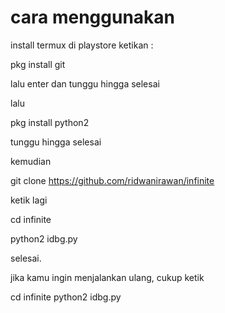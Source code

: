 # cara menggunakan

install termux di playstore
ketikan :

pkg install git

lalu enter dan tunggu hingga selesai

lalu

pkg install python2

tunggu hingga selesai

kemudian

git clone https://github.com/ridwanirawan/infinite

ketik lagi

cd infinite

python2 idbg.py

selesai.

jika kamu ingin menjalankan ulang, cukup ketik

cd infinite
python2 idbg.py

